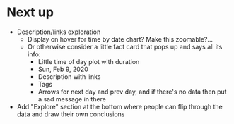 # Next up

* Description/links exploration
  * Display on hover for time by date chart? Make this zoomable?...
  * Or otherwise consider a little fact card that pops up and says all its info:
    * Little time of day plot with duration
    * Sun, Feb 9, 2020
    * Description with links
    * Tags
    * Arrows for next day and prev day, and if there's no data then put a sad message in there
* Add "Explore" section at the bottom where people can flip through the data
  and draw their own conclusions
